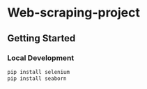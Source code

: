 # Web-scraping-project

## Getting Started

### Local Development

```python
pip install selenium
pip install seaborn
```
